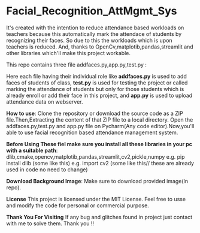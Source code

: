 # Facial_Recognition_AttMgmt_Sys
It's created with the intention to reduce attendance based workloads on teachers because this automatically mark the attendace of students by recognizing their faces. So due to this the workloads which is upon teachers
is reduced. And, thanks to OpenCv,matplotib,pandas,streamlit and other libraries which'll make this project workable.

This repo contains three file addfaces.py,app.py,test.py :

Here each file having their individual role like **addfaces.py** is used to add faces of students of class, **test.py** is used for testing the project or called marking the attendance of students but only for those students
which is already enroll or add their face in this project, and **app.py** is used to upload attendance data on webserver.

**How to use**:
Clone the repository or download the source code as a ZIP file.Then,Extracting the content of that ZIP file to a local directory.
Open the addfaces.py,test.py and app.py file on Pycharm(Any code editor).Now,you'll able to use facial recognition based attendance management system.

**Before Using These fiel make sure you install all these libraries in your pc with a suitable path**:
dlib,cmake,opencv,matplotib,pandas,streamlit,cv2,pickle,numpy
e.g. pip install dlib (some like this)
e.g. import cv2 (some like this// these are already used in code no need to change)

**Download Background Image**:
Make sure to download provided image(In repo).

**License**
This project is licensed under the MIT License. Feel free to usse and modify the code for personal or commercial purpose.

**Thank You For Visiting**
If any bug and glitches found in project just contact with me to solve them. Thank you !!




